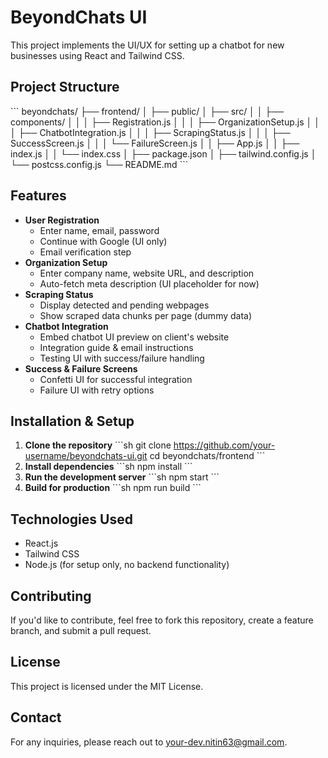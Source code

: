 # BeyondChats UI

This project implements the UI/UX for setting up a chatbot for new businesses using React and Tailwind CSS.

## Project Structure
\`\`\`
beyondchats/
├── frontend/
│   ├── public/
│   ├── src/
│   │   ├── components/
│   │   │   ├── Registration.js
│   │   │   ├── OrganizationSetup.js
│   │   │   ├── ChatbotIntegration.js
│   │   │   ├── ScrapingStatus.js
│   │   │   ├── SuccessScreen.js
│   │   │   └── FailureScreen.js
│   │   ├── App.js
│   │   ├── index.js
│   │   └── index.css
│   ├── package.json
│   ├── tailwind.config.js
│   └── postcss.config.js
└── README.md
\`\`\`

## Features
- **User Registration**
  - Enter name, email, password
  - Continue with Google (UI only)
  - Email verification step
- **Organization Setup**
  - Enter company name, website URL, and description
  - Auto-fetch meta description (UI placeholder for now)
- **Scraping Status**
  - Display detected and pending webpages
  - Show scraped data chunks per page (dummy data)
- **Chatbot Integration**
  - Embed chatbot UI preview on client's website
  - Integration guide & email instructions
  - Testing UI with success/failure handling
- **Success & Failure Screens**
  - Confetti UI for successful integration
  - Failure UI with retry options

## Installation & Setup
1. **Clone the repository**
   \`\`\`sh
   git clone https://github.com/your-username/beyondchats-ui.git
   cd beyondchats/frontend
   \`\`\`
2. **Install dependencies**
   \`\`\`sh
   npm install
   \`\`\`
3. **Run the development server**
   \`\`\`sh
   npm start
   \`\`\`
4. **Build for production**
   \`\`\`sh
   npm run build
   \`\`\`

## Technologies Used
- React.js
- Tailwind CSS
- Node.js (for setup only, no backend functionality)

## Contributing
If you'd like to contribute, feel free to fork this repository, create a feature branch, and submit a pull request.

## License
This project is licensed under the MIT License.

## Contact
For any inquiries, please reach out to [your-dev.nitin63@gmail.com](mailto:dev.nitin63@gmail.com).
